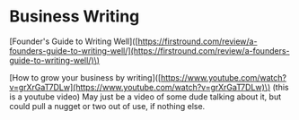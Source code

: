 # Business Writing

\[Founder's Guide to Writing Well\]\([https://firstround.com/review/a-founders-guide-to-writing-well/](https://firstround.com/review/a-founders-guide-to-writing-well/)\)

\[How to grow your business by writing\]\([https://www.youtube.com/watch?v=grXrGaT7DLw](https://www.youtube.com/watch?v=grXrGaT7DLw)\) \(this is a youtube video\)  May just be a video of some dude talking about it, but could pull a nugget or two out of use, if nothing else.



